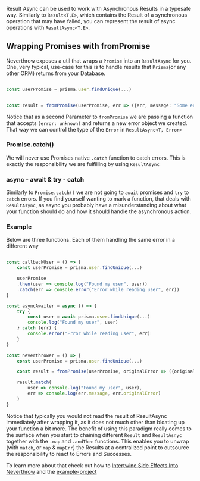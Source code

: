 Result Async can be used to work with Asynchronous Results in a typesafe way.
Similarly to `Result<T,E>`, which contains the Result of a synchronous operation that may have failed, you can represent the result of async operations with `ResultAsync<T,E>`.

## Wrapping Promises with fromPromise

Neverthrow exposes a util that wraps a `Promise` into an `ResultAsync` for you.
One, very typical, use-case for this is to handle results that `Prisma`(or any other ORM) returns from your Database.

```typescript

const userPromise = prisma.user.findUnique(...)


const result = fromPromise(userPromise, err => ({err, message: "Some error happened while reading DB"}))
```

Notice that as a second Parameter to `fromPromise` we are passing a function that accepts `(error: unknown)` and returns a new error object we created.
That way we can control the type of the `Error` in `ResultAsync<T, Error>`

### Promise.catch()

We will never use Promises native `.catch` function to catch errors. This is exactly the responsibility we are fulfilling by using `ResultAsync`

### async - await & try - catch

Similarly to `Promise.catch()` we are not going to `await` promises and `try` to `catch` errors.
If you find yourself wanting to mark a function, that deals with `ResultAsync`, as async you probably have a misunderstanding about what your function should do
and how it should handle the asynchronous action.

### Example

Below are three functions. Each of them handling the same error in a different way

```typescript

const callbackUser = () => {
    const userPromise = prisma.user.findUnique(...)

    userPromise
    .then(user => console.log("Found my user", user))
    .catch(err => console.error("Error while reading user", err))
}

const asyncAwaiter = async () => {
    try {
        const user = await prisma.user.findUnique(...)
        console.log("Found my user", user)
    } catch (err) {
        console.error("Error while reading user", err)
    }
}

const neverthrower = () => {
    const userPromise = prisma.user.findUnique(...)

    const result = fromPromise(userPromise, originalError => ({originalError, message: "Error while reading user"}))

    result.match(
        user => console.log("Found my user", user),
        err => console.log(err.message, err.originalError)
    )
}
```

Notice that typically you would not read the result of ResultAsync immediately after wrapping it, as it does not much other than bloating up your function a bit more.
The benefit of using this paradigm really comes to the surface when you start to chaining different `Result` and `ResultAsnyc` together with the `.map` and `.andThen` functions. This enables you to unwrap (with `match`, or `map` & `mapErr`) the Results at a centralized point to outsource the responsibility to react to Errors and Successes.

To learn more about that check out how to [Intertwine Side Effects Into Neverthrow](./Intertwining-Side-Effects-Into-Neverthrow.md) and the [example-project](https://github.com/parlez-vous/server)
